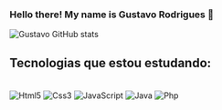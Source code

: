 ### Hello there! My name is Gustavo Rodrigues 👋


![Gustavo GitHub stats](https://github-readme-stats.vercel.app/api?username=devGusta2&show_icons=true&theme=radical)



## Tecnologias que estou estudando:

<div class=container style="display: inline-block"><br>
  <img align="center" alt="Html5"src="https://img.shields.io/badge/HTML5-E34F26?style=for-the-badge&logo=html5&logoColor=white">
  <img align="center" alt="Css3"src="https://img.shields.io/badge/CSS3-1572B6?style=for-the-badge&logo=css3&logoColor=white">
  <img align="center" alt="JavaScript"src="https://img.shields.io/badge/JavaScript-F7DF1E?style=for-the-badge&logo=javascript&logoColor=black">
  <img align="center" alt="Java"src="https://img.shields.io/badge/Java-ED8B00?style=for-the-badge&logo=openjdk&logoColor=white">
  <img align="center" alt="Php"src="https://img.shields.io/badge/PHP-777BB4?style=for-the-badge&logo=php&logoColor=white">
</div>

